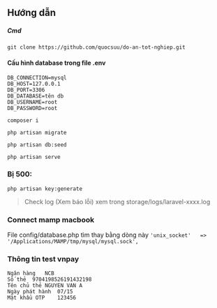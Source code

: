 
## Hướng dẫn  
##### Cmd
```
git clone https://github.com/quocsuu/do-an-tot-nghiep.git

```
#### Cấu hình database trong file .env
```
DB_CONNECTION=mysql
DB_HOST=127.0.0.1
DB_PORT=3306
DB_DATABASE=tên db
DB_USERNAME=root
DB_PASSWORD=root
```
```
composer i

php artisan migrate

php artisan db:seed

php artisan serve
```
### Bị 500:
   `php artisan key:generate`

> Check log (Xem báo lỗi) xem trong storage/logs/laravel-xxxx.log

### Connect mamp macbook
File config/database.php tìm thay bằng dòng này
`'unix_socket'   => '/Applications/MAMP/tmp/mysql/mysql.sock',`

### Thông tin test vnpay
```
Ngân hàng	NCB
Số thẻ	9704198526191432198
Tên chủ thẻ	NGUYEN VAN A
Ngày phát hành	07/15
Mật khẩu OTP	123456
```